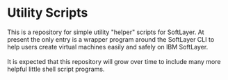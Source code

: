 # Utility Scripts
This is a repository for simple utility "helper" scripts for SoftLayer. At </br>
present the only entry is a wrapper program around the SoftLayer CLI to </br>
help users create virtual machines easily and safely on IBM SoftLayer. </br>
</br>
It is expected that this repository will grow over time to include many more </br>
helpful little shell script programs.
